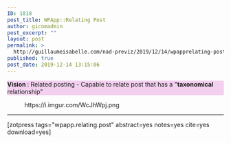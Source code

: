 ```yaml
---
ID: 1818
post_title: WPApp::Relating Post
author: gicomadmin
post_excerpt: ""
layout: post
permalink: >
  http://guillaumeisabelle.com/nad-previz/2019/12/14/wpapprelating-post/
published: true
post_date: 2019-12-14 13:15:06
---
```

<!-- wp:paragraph {"customBackgroundColor":"#f3d0ef"} -->

<p style="background-color:#f3d0ef" class="has-background">
  <strong>Vision </strong>: Related posting - Capable to relate post that has a "<strong>taxonomical</strong> relationship"
</p>

<!-- /wp:paragraph -->

<!-- wp:core-embed/imgur {"url":"https://i.imgur.com/WcJhWpj.png","type":"rich","providerNameSlug":"imgur","className":""} --><figure class="wp-block-embed-imgur wp-block-embed is-type-rich is-provider-imgur">

<div class="wp-block-embed__wrapper">
  https://i.imgur.com/WcJhWpj.png
</div></figure> 

<!-- /wp:core-embed/imgur -->

<!-- wp:separator -->

<hr class="wp-block-separator" />

<!-- /wp:separator -->

<!-- wp:shortcode --> [zotpress tags="wpapp.relating.post" abstract=yes notes=yes cite=yes download=yes] 

<!-- /wp:shortcode -->

<!-- wp:paragraph -->



<!-- /wp:paragraph -->